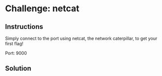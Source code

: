 # Challenge: netcat

## Instructions

Simply connect to the port using netcat, the network caterpillar, to get your first flag!

Port: 9000

## Solution